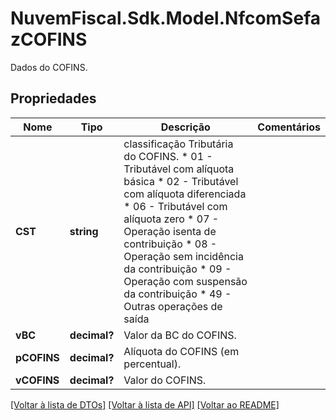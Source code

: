 # NuvemFiscal.Sdk.Model.NfcomSefazCOFINS
Dados do COFINS.

## Propriedades

Nome | Tipo | Descrição | Comentários
------------ | ------------- | ------------- | -------------
**CST** | **string** | classificação Tributária do COFINS.  * 01 - Tributável com alíquota básica  * 02 - Tributável com alíquota diferenciada  * 06 - Tributável com alíquota zero  * 07 - Operação isenta de contribuição  * 08 - Operação sem incidência da contribuição  * 09 - Operação com suspensão da contribuição  * 49 - Outras operações de saída | 
**vBC** | **decimal?** | Valor da BC do COFINS. | 
**pCOFINS** | **decimal?** | Alíquota do COFINS (em percentual). | 
**vCOFINS** | **decimal?** | Valor do COFINS. | 

[[Voltar à lista de DTOs]](../README.md#documentation-for-models) [[Voltar à lista de API]](../README.md#documentation-for-api-endpoints) [[Voltar ao README]](../README.md)

